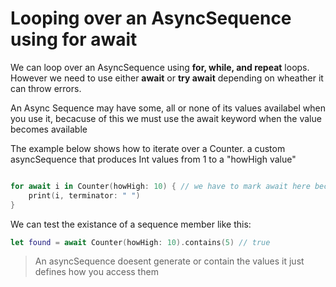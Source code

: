 # Looping over an AsyncSequence using for await

We can loop over an AsyncSequence using **for, while, and repeat** loops. However we need to use either **await** or **try await** depending on wheather 
it can throw errors.

An Async Sequence may have some, all or none of its values availabel when you use it, becacuse of this we must use the await keyword when the value becomes
available 

The example below shows how to iterate over a Counter. a custom asyncSequence that produces Int values from 1 to a "howHigh value"

``` swift

for await i in Counter(howHigh: 10) { // we have to mark await here because we are reading a value from an async sequence
    print(i, terminator: " ")
}
```

We can test the existance of a sequence member like this:

``` swift
let found = await Counter(howHigh: 10).contains(5) // true
```




> An asyncSequence doesent generate or contain the values it just defines how you access them
